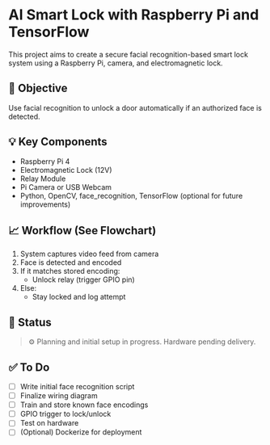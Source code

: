 # AI Smart Lock with Raspberry Pi and TensorFlow

This project aims to create a secure facial recognition-based smart lock system using a Raspberry Pi, camera, and electromagnetic lock.

## 📌 Objective
Use facial recognition to unlock a door automatically if an authorized face is detected.

## 💡 Key Components
- Raspberry Pi 4
- Electromagnetic Lock (12V)
- Relay Module
- Pi Camera or USB Webcam
- Python, OpenCV, face_recognition, TensorFlow (optional for future improvements)

## 📈 Workflow (See Flowchart)
1. System captures video feed from camera
2. Face is detected and encoded
3. If it matches stored encoding:
   - Unlock relay (trigger GPIO pin)
4. Else:
   - Stay locked and log attempt

## 🔧 Status
> ⚙️ Planning and initial setup in progress. Hardware pending delivery.

## ✅ To Do
- [ ] Write initial face recognition script
- [ ] Finalize wiring diagram
- [ ] Train and store known face encodings
- [ ] GPIO trigger to lock/unlock
- [ ] Test on hardware
- [ ] (Optional) Dockerize for deployment
